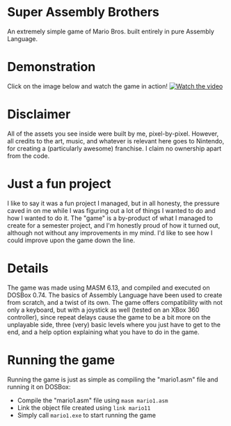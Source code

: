 # Super Assembly Brothers
An extremely simple game of Mario Bros. built entirely in pure Assembly Language.

# Demonstration
Click on the image below and watch the game in action!
[![Watch the video](https://i9.ytimg.com/vi/WXhxAhiA3co/mqdefault.jpg?v=63220c93&sqp=CMCaiJkG&rs=AOn4CLBArT84beTaEN_htoLoJagJRENmeg)](https://youtu.be/WXhxAhiA3co)

# Disclaimer
All of the assets you see inside were built by me, pixel-by-pixel. However, all credits to the art, music, and whatever is relevant here goes to Nintendo, for creating a (particularly awesome) franchise. I claim no ownership apart from the code.

# Just a fun project
I like to say it was a fun project I managed, but in all honesty, the pressure caved in on me while I was figuring out a lot of things I wanted to do and how I wanted to do it. The "game" is a by-product of what I managed to create for a semester project, and I'm honestly proud of how it turned out, although not without any improvements in my mind. I'd like to see how I could improve upon the game down the line.

# Details
The game was made using MASM 6.13, and compiled and executed on DOSBox 0.74. The basics of Assembly Language have been used to create from scratch, and a twist of its own.
The game offers compatibility with not only a keyboard, but with a joystick as well (tested on an XBox 360 controller), since repeat delays cause the game to be a bit more on the unplayable side, three (very) basic levels where you just have to get to the end, and a help option explaining what you have to do in the game.

# Running the game
Running the game is just as simple as compiling the "mario1.asm" file and running it on DOSBox:
- Compile the "mario1.asm" file using `masm mario1.asm`
- Link the object file created using `link mario11`
- Simply call `mario1.exe` to start running the game
